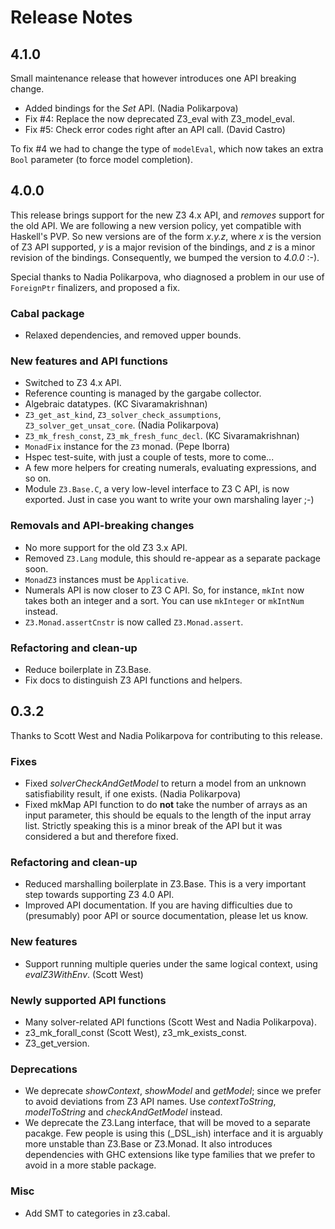 
# Release Notes

## 4.1.0

Small maintenance release that however introduces one API breaking change.

* Added bindings for the _Set_ API. (Nadia Polikarpova)
* Fix #4: Replace the now deprecated Z3_eval with Z3_model_eval.
* Fix #5: Check error codes right after an API call. (David Castro)

To fix #4 we had to change the type of ```modelEval```, which now takes
an extra ```Bool``` parameter (to force model completion).

## 4.0.0

This release brings support for the new Z3 4.x API,
and *removes* support for the old API.
We are following a new version policy, yet compatible with Haskell's PVP.
So new versions are of the form *x.y.z*,
where *x* is the version of Z3 API supported,
*y* is a major revision of the bindings,
and *z* is a minor revision of the bindings.
Consequently, we bumped the version to *4.0.0* :-).

Special thanks to Nadia Polikarpova,
who diagnosed a problem in our use of ```ForeignPtr``` finalizers,
and proposed a fix.

### Cabal package

* Relaxed dependencies, and removed upper bounds.

### New features and API functions

* Switched to Z3 4.x API.
* Reference counting is managed by the gargabe collector.
* Algebraic datatypes. (KC Sivaramakrishnan)
* ```Z3_get_ast_kind```, ```Z3_solver_check_assumptions```, ```Z3_solver_get_unsat_core```. (Nadia Polikarpova)
* ```Z3_mk_fresh_const```, ```Z3_mk_fresh_func_decl```. (KC Sivaramakrishnan)
* ```MonadFix``` instance for the ```Z3``` monad. (Pepe Iborra)
* Hspec test-suite, with just a couple of tests, more to come...
* A few more helpers for creating numerals, evaluating expressions, and so on.
* Module ```Z3.Base.C```, a very low-level interface to Z3 C API, is now exported.
  Just in case you want to write your own marshaling layer ;-)

### Removals and API-breaking changes

* No more support for the old Z3 3.x API.
* Removed ```Z3.Lang``` module, this should re-appear as a separate package soon.
* ```MonadZ3``` instances must be ```Applicative```.
* Numerals API is now closer to Z3 C API.
  So, for instance, ```mkInt``` now takes both an integer and a sort.
  You can use ```mkInteger``` or ```mkIntNum``` instead.
* ```Z3.Monad.assertCnstr``` is now called ```Z3.Monad.assert```.

### Refactoring and clean-up

* Reduce boilerplate in Z3.Base.
* Fix docs to distinguish Z3 API functions and helpers.

## 0.3.2

Thanks to Scott West and Nadia Polikarpova for contributing to this release.

### Fixes

* Fixed _solverCheckAndGetModel_ to return a model from an unknown satisfiability result, if one exists. (Nadia Polikarpova)
* Fixed mkMap API function to do **not** take the number of arrays as an input parameter, this should be equals to the length of the input array list.
  Strictly speaking this is a minor break of the API but it was considered a but and therefore fixed.

### Refactoring and clean-up

* Reduced marshalling boilerplate in Z3.Base.
  This is a very important step towards supporting Z3 4.0 API.
* Improved API documentation.
  If you are having difficulties due to (presumably) poor API or source documentation, please let us know.

### New features

* Support running multiple queries under the same logical context, using _evalZ3WithEnv_. (Scott West)

### Newly supported API functions

* Many solver-related API functions (Scott West and Nadia Polikarpova).
* z3_mk_forall_const (Scott West), z3_mk_exists_const.
* Z3_get_version.

### Deprecations

* We deprecate _showContext_, _showModel_ and _getModel_; since we prefer to avoid deviations from Z3 API names.
  Use _contextToString_, _modelToString_ and _checkAndGetModel_ instead.
* We deprecate the Z3.Lang interface, that will be moved to a separate pacakge.
  Few people is using this (_DSL_ish) interface and it is arguably more unstable than Z3.Base or Z3.Monad.
  It also introduces dependencies with GHC extensions like type families that we prefer to avoid in a more stable package.

### Misc

* Add SMT to categories in z3.cabal.
